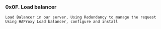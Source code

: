 ### 0x0F. Load balancer


    Load Balancer in our server, Using Redundancy to manage the request
    Using HAProxy Load balancer, configure and install